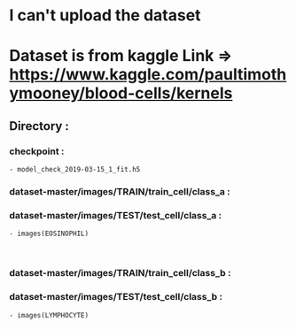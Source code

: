 # I can't upload the dataset
# Dataset is from kaggle Link => https://www.kaggle.com/paultimothymooney/blood-cells/kernels

## Directory :
  ### checkpoint :
    - model_check_2019-03-15_1_fit.h5
  ### dataset-master/images/TRAIN/train_cell/class_a : 
  ### dataset-master/images/TEST/test_cell/class_a : 
    - images(EOSINOPHIL)
    
 <br>   
    
  ### dataset-master/images/TRAIN/train_cell/class_b :
  ### dataset-master/images/TEST/test_cell/class_b :
    - images(LYMPHOCYTE)
